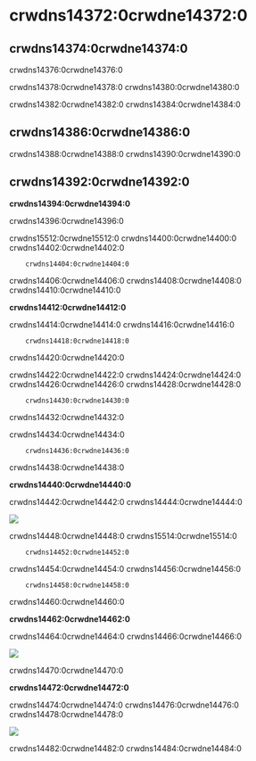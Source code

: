 # crwdns14372:0crwdne14372:0

## crwdns14374:0crwdne14374:0
crwdns14376:0crwdne14376:0

crwdns14378:0crwdne14378:0 crwdns14380:0crwdne14380:0

crwdns14382:0crwdne14382:0 crwdns14384:0crwdne14384:0


## crwdns14386:0crwdne14386:0

crwdns14388:0crwdne14388:0 crwdns14390:0crwdne14390:0


## crwdns14392:0crwdne14392:0

**crwdns14394:0crwdne14394:0**

crwdns14396:0crwdne14396:0

crwdns15512:0crwdne15512:0 crwdns14400:0crwdne14400:0 crwdns14402:0crwdne14402:0  

        crwdns14404:0crwdne14404:0

crwdns14406:0crwdne14406:0 crwdns14408:0crwdne14408:0 crwdns14410:0crwdne14410:0

**crwdns14412:0crwdne14412:0**

crwdns14414:0crwdne14414:0 crwdns14416:0crwdne14416:0  

        crwdns14418:0crwdne14418:0

crwdns14420:0crwdne14420:0

crwdns14422:0crwdne14422:0 crwdns14424:0crwdne14424:0 crwdns14426:0crwdne14426:0 crwdns14428:0crwdne14428:0  

        crwdns14430:0crwdne14430:0

crwdns14432:0crwdne14432:0

crwdns14434:0crwdne14434:0  

        crwdns14436:0crwdne14436:0

crwdns14438:0crwdne14438:0

**crwdns14440:0crwdne14440:0**

crwdns14442:0crwdne14442:0 crwdns14444:0crwdne14444:0

![](crwdns14446:0crwdne14446:0)



crwdns14448:0crwdne14448:0 crwdns15514:0crwdne15514:0  

        crwdns14452:0crwdne14452:0

crwdns14454:0crwdne14454:0 crwdns14456:0crwdne14456:0  

        crwdns14458:0crwdne14458:0

crwdns14460:0crwdne14460:0

**crwdns14462:0crwdne14462:0**

crwdns14464:0crwdne14464:0 crwdns14466:0crwdne14466:0

![](crwdns14468:0crwdne14468:0)


crwdns14470:0crwdne14470:0

**crwdns14472:0crwdne14472:0**

crwdns14474:0crwdne14474:0 crwdns14476:0crwdne14476:0 crwdns14478:0crwdne14478:0

![](crwdns14480:0crwdne14480:0)

crwdns14482:0crwdne14482:0 crwdns14484:0crwdne14484:0

